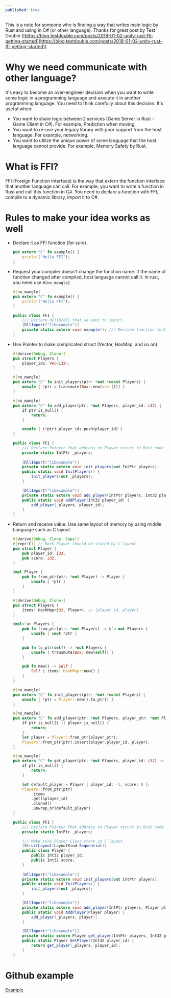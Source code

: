 ```yaml
---
published: true
---
```

This is a note for someone who is finding a way that writes main logic by Rust and using in C# (or other language). Thanks for great post by Test Double ([https://blog.testdouble.com/posts/2018-01-02-unity-rust-ffi-getting-started](https://blog.testdouble.com/posts/2018-01-02-unity-rust-ffi-getting-started))

# Why we need communicate with other language?

It's easy to become an over-engineer decision when you want to write some logic in a programming language and execute it in another programming language. You need to think carefully about this decision. It's useful when:

- You want to share logic between 2 services (Game Server in Rust - Game Client in C#). For example, Prediction when moving.
- You want to re-use your legacy library with poor support from the host language. For example, networking.
- You want to utilize the unique power of some language that the host language cannot provide. For example, Memory Safety by Rust.

# What is FFI?

FFI (Foreign Function Interface) is the way that extern the function interface that another language can call. For example, you want to write a function in Rust and call this function in C#. You need to declare a function with FFI, compile to a dynamic library, import it to C#.

# Rules to make your idea works as well

- Declare it as FFI function (for sure).

    ```rust
    pub extern "C" fn example() {
    	prinln!("Hello FFI");
    }
    ```

- Request your compiler doesn't change the function name. If the name of function changed after compiled, host language cannot call it. In rust, you need use `#[no_mangle]`

    ```rust
    #[no_mangle]
    pub extern "C" fn example() {
    	prinln!("Hello FFI");
    }
    ```

    ```csharp
    public class FFI {
    	/// Declare dylib/dll that we want to import
    	[DllImport("libexample")]
    	private static extern void example(); /// Declare function that we want to call
    }
    ```

- Use Pointer to make complicated struct (Vector, HasMap, and so on):

    ```rust
    #[derive(Debug, Clone)]
    pub struct Players {
    	player_ids: Vec<i32>,
    }

    #[no_mangle]
    pub extern "C" fn init_players(ptr: *mut *const Players) {
    	unsafe { *ptr = transmute(Box::new(vec![])) }
    }

    #[no_mangle]
    pub extern "C" fn add_player(ptr: *mut Players, player_id: i32) {
    	if ptr.is_null() {
    		return;
    	}

    	unsafe { (*ptr).player_ids.push(player_id) }
    }
    ```

    ```csharp
    public class FFI {
    	/// Declare Pointer that address to Player struct in Rust code
    	private static IntPtr _players;
    	
    	[DllImport("libexample")]
    	private static extern void init_players(out IntPtr players);
    	public static void InitPlayers() {
    		init_players(out _players);
    	}

    	[DllImport("libexample")]
    	private static extern void add_player(IntPtr players, Int32 player_id);
    	public static void addPlayer(Int32 player_id) {
    		add_player(_players, player_id);
    	}
    }
    ```

- Return and receive value: Use same layout of memory by using middle Language such as C layout.

    ```rust
    #[derive(Debug, Clone, Copy)]
    #[repr(C)] // Mark Player should be stored by C layout
    pub struct Player {
    	pub player_id: i32,
    	pub score: i32,
    }

    impl Player {
    	pub fn from_ptr(ptr: *mut Player) -> Player {
    		unsafe { *ptr }
    	}
    }

    #[derive(Debug, Clone)]
    pub struct Players {
    	items: HashMap<i32, Player>, // (player id, player)
    }

    impl<'a> Players {
    	pub fn from_ptr(ptr: *mut Players) -> &'a mut Players {
    		unsafe { &mut *ptr }
    	}

    	pub fn to_ptr(self) -> *mut Players {
    		unsafe { transmute(Box::new(self)) }
    	}

    	pub fn new() -> Self {
    		Self { items: HashMap::new() }
    	}
    }

    #[no_mangle]
    pub extern "C" fn init_players(ptr: *mut *const Players) {
    	unsafe { *ptr = Player::new().to_ptr() }
    }

    #[no_mangle]
    pub extern "C" fn add_player(ptr: *mut Players, player_ptr: *mut Player) {
    	if ptr.is_null() || player.is_null() {
    		return;
    	}
    	let player = Player::from_ptr(player_ptr);
    	Players::from_ptr(ptr).insert(player.player_id, player);
    }

    #[no_mangle]
    pub extern "C" fn get_player(ptr: *mut Players, player_id: i32) -> *mut Player {
    	if ptr.is_null() {
    		return;
    	}

    	let default_player = Player { player_id: -1, score: 0 };
    	Players::from_ptr(ptr)
    		.items
    		.get(&player_id)
    		.cloned()
    		.unwrap_or(default_player)
    }
    ```

    ```csharp
    public class FFI {
    	/// Declare Pointer that address to Player struct in Rust code
    	private static IntPtr _players;

    	/// Make sure Player Class store in C layout.
    	[StructLayout(LayoutKind.Sequential)]
    	public class Player {
    		public Int32 player_id;
    		public Int32 score;
    	}
    	
    	[DllImport("libexample")]
    	private static extern void init_players(out IntPtr players);
    	public static void InitPlayers() {
    		init_players(out _players);
    	}

    	[DllImport("libexample")]
    	private static extern void add_player(IntPtr players, Player player);
    	public static void AddPlayer(Player player) {
    		add_player(_players, player);
    	}

    	[DllImport("libexample")]
    	private static extern Player get_player(IntPtr players, Int32 player_id);
    	public static Player GetPlayer(Int32 player_id) {
    		return get_player(_players, player_id);
    	}
    }
    ```

# Github example

[Example](https://github.com/cptrodgers/rust-ffi-example)
